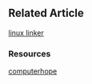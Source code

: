 ## Related Article
[linux linker](../OsConcepts/LinkerAndLoader.md)
### Resources
[computerhope](https://www.computerhope.com/unix/uld.htm)
<br />
